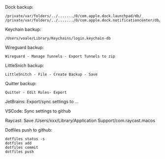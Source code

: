 Dock backup:
```
/private/var/folders/../......./0/com.apple.dock.launchpad/db/_
/private/var/folders/../......./0/com.apple.dock.notificationcenter/db/\*
```

Keychain backup:
```
/Users/voale/Library/Keychains/login.keychain-db
```

Wireguard backup:

```
Wireguard - Manage Tunnels - Export Tunnels to zip
```

LittleSnich backup:
```
LittleSnitch - File - Create Backup - Save
```

Quitter backup:

```
Quitter - Edit Rules- Export
```

JetBrains: Export/sync settings to ...

VSCode: Sync settings to github

Raycast:  Save /Users/xxx/Library/Application Support/com.raycast.macos

Dotfiles push to github:
```
dotfiles status -s
dotfiles add
dotfiles commit
dotfiles push
```


